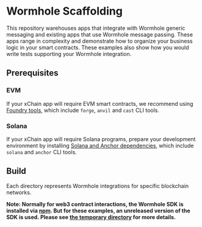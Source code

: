 # Wormhole Scaffolding

This repository warehouses apps that integrate with Wormhole generic messaging and existing apps that use Wormhole message passing. These apps range in complexity and demonstrate how to organize your business logic in your smart contracts. These examples also show how you would write tests supporting your Wormhole integration.

## Prerequisites

### EVM

If your xChain app will require EVM smart contracts, we recommend using [Foundry tools](https://book.getfoundry.sh/getting-started/installation), which include `forge`, `anvil` and `cast` CLI tools.

### Solana

If your xChain app will require Solana programs, prepare your development environment by installing [Solana and Anchor dependencies](https://book.anchor-lang.com/getting_started/installation.html), which include `solana` and `anchor` CLI tools.

## Build

Each directory represents Wormhole integrations for specific blockchain networks.

**Note: Normally for web3 contract interactions, the Wormhole SDK is installed via [npm](https://www.npmjs.com/package/@certusone/wormhole-sdk). But for these examples, an unreleased version of the SDK is used. Please see [the temporary directory](tmp) for more details.**
